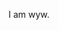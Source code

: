 I am wyw.                                                                                                    